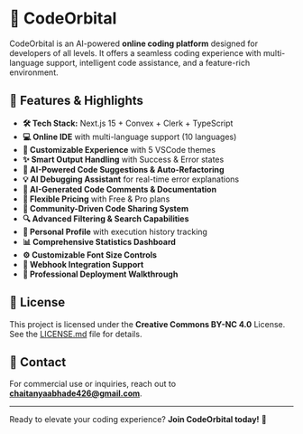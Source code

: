 # 🚀 CodeOrbital

CodeOrbital is an AI-powered **online coding platform** designed for developers of all levels. It offers a seamless coding experience with multi-language support, intelligent code assistance, and a feature-rich environment.

## 🌟 Features & Highlights

- **🛠 Tech Stack:** Next.js 15 + Convex + Clerk + TypeScript  
- **💻 Online IDE** with multi-language support (10 languages)  
- **🎨 Customizable Experience** with 5 VSCode themes  
- **✨ Smart Output Handling** with Success & Error states  
- **🤖 AI-Powered Code Suggestions & Auto-Refactoring**  
- **💡 AI Debugging Assistant** for real-time error explanations  
- **📝 AI-Generated Code Comments & Documentation**  
- **💎 Flexible Pricing** with Free & Pro plans  
- **🤝 Community-Driven Code Sharing System**  
- **🔍 Advanced Filtering & Search Capabilities**  
- **👤 Personal Profile** with execution history tracking  
- **📊 Comprehensive Statistics Dashboard**  
- **⚙️ Customizable Font Size Controls**  
- **🔗 Webhook Integration Support**  
- **🚀 Professional Deployment Walkthrough**  

## 📜 License
This project is licensed under the **Creative Commons BY-NC 4.0** License. See the [LICENSE.md](./LICENSE.md) file for details.

## 📧 Contact
For commercial use or inquiries, reach out to **chaitanyaabhade426@gmail.com**.  

---

Ready to elevate your coding experience? **Join CodeOrbital today!** 🚀


